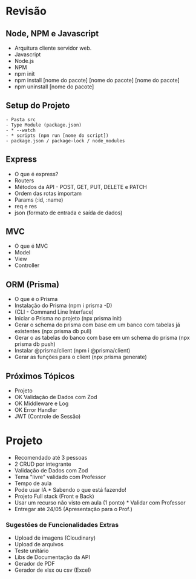 # Revisão

## Node, NPM e Javascript

 - Arquitura cliente servidor web.
 - Javascript
 - Node.js
 - NPM 
  - npm init
  - npm install [nome do pacote] [nome do pacote] [nome do pacote]
  - npm uninstall [nome do pacote]
 

## Setup do Projeto
    - Pasta src
    - Type Module (package.json)
    - * --watch
    - * scripts (npm run [nome do script])
    - package.json / package-lock / node_modules

## Express

 - O que é express?
 - Routers
 - Métodos da API - POST, GET, PUT, DELETE e PATCH
 - Ordem das rotas importam
 - Params (:id, :name)
 - req e res
 - json (formato de entrada e saída de dados)

## MVC
 - O que é MVC
 - Model
 - View
 - Controller

## ORM (Prisma)
 - O que é o Prisma
 - Instalação do Prisma (npm i prisma -D)
 - (CLI - Command Line Interface)
 - Iniciar o Prisma no projeto (npx prisma init)
 - Gerar o schema do prisma com base em um banco com tabelas já existentes (npx prisma db pull)
 - Gerar o as tabelas do banco com base em um schema do prisma (npx prisma db push)
 - Instalar @prisma/client (npm i @prisma/client)
 - Gerar as funções para o client (npx prisma generate)

 ## Próximos Tópicos

  - Projeto
  - OK Validação de Dados com Zod
  - OK Middleware e Log
  - OK Error Handler
  - JWT (Controle de Sessão)


# Projeto

 - Recomendado até 3 pessoas
 - 2 CRUD por integrante
 - Validação de Dados com Zod
 - Tema "livre" validado com Professor
 - Tempo de aula
 - Pode usar IA * Sabendo o que está fazendo!
 - Projeto Full stack (Front e Back)
 - Usar um recurso não visto em aula (1 ponto) * Validar com Professor
 - Entregar até 24/05 (Apresentação para o Prof.)

### Sugestões de Funcionalidades Extras

 - Upload de imagens (Cloudinary)
 - Upload de arquivos
 - Teste unitário
 - Libs de Documentação da API
 - Gerador de PDF
 - Gerador de xlsx ou csv (Excel)

